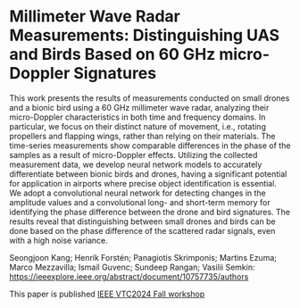 # Millimeter Wave Radar Measurements: Distinguishing UAS and Birds Based on 60 GHz micro-Doppler Signatures

This work presents the results of measurements conducted on small drones and a bionic bird using a 60 GHz millimeter wave radar, analyzing their micro-Doppler characteristics in both time and frequency domains. In particular, we focus on their distinct nature of movement, i.e., rotating propellers and flapping wings, rather than relying on their materials. The time-series measurements show comparable differences in the phase of the samples as a result of micro-Doppler effects. Utilizing the collected measurement data, we develop neural network models to accurately differentiate between bionic birds and drones, having a significant potential for application in airports where precise object identification is essential. We adopt a convolutional neural network for detecting changes in the amplitude values and a convolutional long- and short-term memory for identifying the phase difference between the drone and bird signatures. The results reveal that distinguishing between small drones and birds can be done based on the phase difference of the scattered radar signals, even with a high noise variance.

Seongjoon Kang; Henrik Forstén; Panagiotis Skrimponis; Martins Ezuma; Marco Mezzavilla; Ismail Guvenc; Sundeep Rangan; Vasilii Semkin: https://ieeexplore.ieee.org/abstract/document/10757735/authors

This paper is published [IEEE VTC2024 Fall workshop](https://events.vtsociety.org/vtc2024-fall/) 

